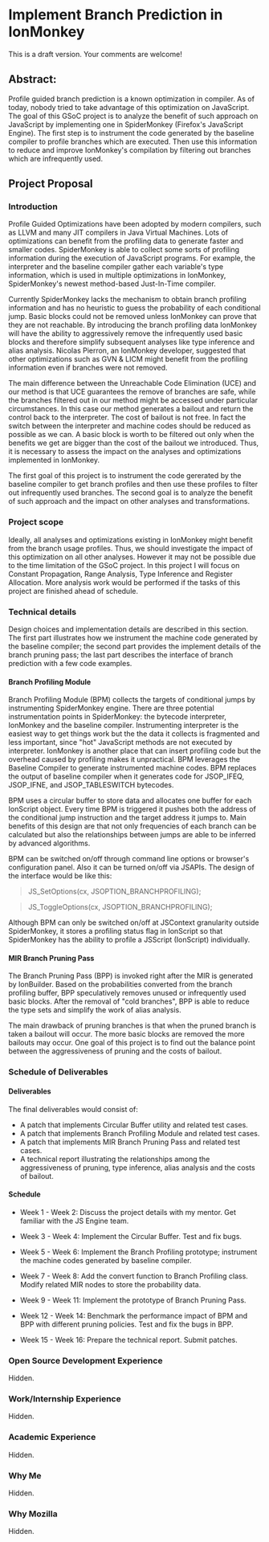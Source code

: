 # Implement Branch Prediction in IonMonkey

This is a draft version. Your comments are welcome!

## Abstract:
Profile guided branch prediction is a known optimization in compiler.
As of today, nobody tried to take advantage of this optimization on JavaScript.
The goal of this GSoC project is to analyze the benefit of such approach on
JavaScript by implementing one in SpiderMonkey (Firefox's JavaScript Engine).
The first step is to instrument the code generated by the baseline compiler
to profile branches which are executed.
Then use this information to reduce and improve IonMonkey's compilation by
filtering out branches which are infrequently used.

## Project Proposal
### Introduction
Profile Guided Optimizations have been adopted by modern compilers, such as
LLVM and many JIT compilers in Java Virtual Machines.
Lots of optimizations can benefit from the profiling data to generate
faster and smaller codes.
SpiderMonkey is able to collect some sorts of profiling
information during the execution of JavaScript programs.
For example, the interpreter and the baseline compiler gather each variable's
type information, which is used in multiple optimizations in IonMonkey,
SpiderMonkey's newest method-based Just-In-Time compiler.

Currently SpiderMonkey lacks the mechanism to obtain branch profiling
information and has no heuristic to guess the probability of each conditional jump.
Basic blocks could not be removed unless IonMonkey can prove that
they are not reachable.
By introducing the branch profiling data IonMonkey will have the ability to aggressively
remove the infrequently used basic blocks and therefore simplify subsequent
analyses like type inference and alias analysis.
Nicolas Pierron, an IonMonkey developer, suggested that other optimizations
such as GVN & LICM might benefit from the profiling information even if
branches were not removed.

The main difference between the Unreachable Code Elimination (UCE) and
our method is that UCE guarantees the remove of branches are safe,
while the branches filtered out in our method might be accessed under particular
circumstances.
In this case our method generates a bailout and return the control back to the interpreter.
The cost of bailout is not free. In fact the switch between the interpreter and
machine codes should be reduced as possible as we can.
A basic block is worth to be filtered out only when the benefits we get are
bigger than the cost of the bailout we introduced.
Thus, it is necessary to assess the impact on the analyses and optimizations
implemented in IonMonkey.

The first goal of this project is to instrument the code gererated by the
baseline compiler to get branch profiles and then use these profiles to filter out
infrequently used branches. The second goal is to analyze the benefit of
such approach and the impact on other analyses and transformations.

### Project scope
Ideally, all analyses and optimizations existing in IonMonkey might benefit
from the branch usage profiles.
Thus, we should investigate the impact of this optimization on all other analyses.
However it may not be possible due to the time limitation of the GSoC project.
In this project I will focus on Constant Propagation, Range Analysis,
Type Inference and Register Allocation. More analysis work would be performed
if the tasks of this project are finished ahead of schedule.


### Technical details
Design choices and implementation details are described in this section.
The first part illustrates how we instrument the machine code generated by
the baseline compiler; the second part provides the implement details of
the branch pruning pass; the last part describes the interface of branch
prediction with a few code examples.

#### Branch Profiling Module
Branch Profiling Module (BPM) collects the targets of conditional jumps by
instrumenting SpiderMonkey engine.
There are three potential instrumentation points in SpiderMonkey: the bytecode
interpreter, IonMonkey and the baseline compiler.
Instrumenting interpreter is the easiest way to get things work but the the data
it collects is fragmented and less important, since "hot" JavaScript methods
are not executed by interpreter.
IonMonkey is another place that can insert profiling code but the overhead
caused by profiling makes it unpractical.
BPM leverages the Baseline Compiler to generate instrumented machine codes.
BPM replaces the output of baseline compiler when it generates code for
JSOP_IFEQ, JSOP_IFNE, and JSOP_TABLESWITCH bytecodes.


BPM uses a circular buffer to store data and allocates one buffer for each
IonScript object.
Every time BPM is triggered it pushes both the address of the conditional jump
instruction and the target address it jumps to.
Main benefits of this design are that not only frequencies of each branch can be
calculated but also the relationships between jumps are able to be inferred
by advanced algorithms.

BPM can be switched on/off through command line options or browser's
configuration panel.
Also it can be turned on/off via JSAPIs.
The design of the interface would be like this:

> JS_SetOptions(cx, JSOPTION_BRANCHPROFILING);

> JS_ToggleOptions(cx, JSOPTION_BRANCHPROFILING);

Although BPM can only be switched on/off at JSContext granularity outside
SpiderMonkey, it stores a profiling status flag in IonScript so that
SpiderMonkey has the ability to profile a JSScript (IonScript) individually.


#### MIR Branch Pruning Pass
The Branch Pruning Pass (BPP) is invoked right after the MIR is generated
by IonBuilder.
Based on the probabilities converted from the branch profiling buffer,
BPP speculatively removes unused or infrequently used basic blocks.
After the removal of "cold branches", BPP is able to reduce the type sets
and simplify the work of alias analysis.


The main drawback of pruning branches is that when the pruned branch is taken
a bailout will occur.
The more basic blocks are removed the more bailouts may occur.
One goal of this project is to find out the balance point between the
aggressiveness of pruning and the costs of bailout.

### Schedule of Deliverables
#### Deliverables
The final deliverables would consist of: 
- A patch that implements Circular Buffer utility and related test cases.
- A patch that implements Branch Profiling Module and related test cases.
- A patch that implements MIR Branch Pruning Pass and related test cases.
- A technical report illustrating the relationships among the aggressiveness
of pruning, type inference, alias analysis and the costs of bailout.

#### Schedule
- Week 1 - Week 2: Discuss the project details with my mentor.
Get familiar with the JS Engine team.

- Week 3 - Week 4: Implement the Circular Buffer. Test and fix bugs.
- Week 5 - Week 6: Implement the Branch Profiling prototype; instrument the
machine codes generated by baseline compiler.
- Week 7 - Week 8: Add the convert function to Branch Profiling class.
Modify related MIR nodes to store the probability data.
- Week 9 - Week 11: Implement the prototype of Branch Pruning Pass.

- Week 12 - Week 14: Benchmark the performance impact of BPM and BPP with
different pruning policies. Test and fix the bugs in BPP.
- Week 15 - Week 16: Prepare the technical report. Submit patches.


### Open Source Development Experience
Hidden.

### Work/Internship Experience
Hidden.

### Academic Experience
Hidden.

### Why Me
Hidden.

### Why Mozilla
Hidden.
